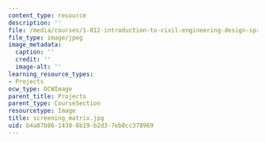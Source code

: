 ```yaml
---
content_type: resource
description: ''
file: /media/courses/1-012-introduction-to-civil-engineering-design-spring-2002/b4a87b8614388b19b2d37eb8cc378969_screening_matrix.jpg
file_type: image/jpeg
image_metadata:
  caption: ''
  credit: ''
  image-alt: ''
learning_resource_types:
- Projects
ocw_type: OCWImage
parent_title: Projects
parent_type: CourseSection
resourcetype: Image
title: screening_matrix.jpg
uid: b4a87b86-1438-8b19-b2d3-7eb8cc378969
---
```

